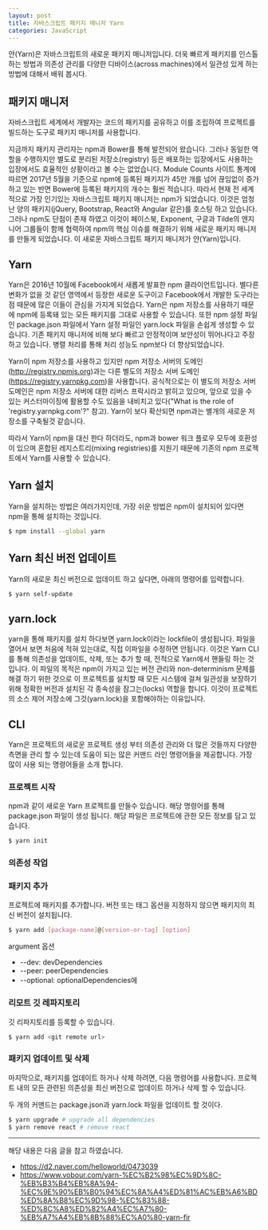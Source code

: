 ```yaml
---
layout: post
title: 자바스크립트 패키지 매니저 Yarn
categories: JavaScript
---
```


얀(Yarn)은 자바스크립트의 새로운 패키지 매니저입니다. 더욱 빠르게 패키지를 인스톨하는 방법과 의존성 관리를 다양한 디바이스(across machines)에서 일관성 있게 하는 방법에 대해서 배워 봅시다.

## 패키지 매니저
자바스크립트 세계에서 개발자는 코드의 패키지를 공유하고 이를 조립하여 프로젝트를 빌드하는 도구로 패키지 매니저를 사용합니다. 

지금까지 패키지 관리자는 npm과 Bower를 통해 발전되어 왔습니다. 그러나 동일한 역할을 수행하지만 별도로 분리된 저장소(registry) 등은 배포하는 입장에서도 사용하는 입장에서도 효율적인 상황이라고 볼 수는 없었습니다. Module Counts 사이트 통계에 따르면 2017년 5월을 기준으로 npm에 등록된 패키지가 45만 개를 넘어 끊임없이 증가하고 있는 반면 Bower에 등록된 패키지의 개수는 훨씬 적습니다. 따라서 현재 전 세계적으로 가장 인기있는 자바스크립트 패키지 매니저는 npm가 되었습니다. 이것은 엄청난 양의 패키지(jQuery, Bootstrap, React와 Angular 같은)를 호스팅 하고 있습니다. 그러나 npm도 단점이 존재 하였고 이것이 페이스북, Exponent, 구글과 Tilde의 엔지니어 그룹들이 함께 협력하여 npm의 핵심 이슈를 해결하기 위해 새로운 패키지 매니저를 만들게 되었습니다. 이 새로운 자바스크립트 패키지 매니저가 얀(Yarn)입니다.  

## Yarn
Yarn은 2016년 10월에 Facebook에서 새롭게 발표한 npm 클라이언트입니다. 별다른 변화가 없을 것 같던 영역에서 등장한 새로운 도구이고 Facebook에서 개발한 도구라는 점 때문에 많은 이들이 관심을 가지게 되었습다. Yarn은 npm 저장소를 사용하기 때문에 npm에 등록돼 있는 모든 패키지를 그대로 사용할 수 있습니다. 또한 npm 설정 파일인 package.json 파일에서 Yarn 설정 파일인 yarn.lock 파일을 손쉽게 생성할 수 있습니다. 기존 패키지 매니저에 비해 보다 빠르고 안정적이며 보안성이 뛰어나다고 주장하고 있습니다. 병렬 처리를 통해 처리 성능도 npm보다 더 향상되었습니다.

Yarn이 npm 저장소를 사용하고 있지만 npm 저장소 서버의 도메인(http://registry.npmjs.org)과는 다른 별도의 저장소 서버 도메인(https://registry.yarnpkg.com)을 사용합니다. 공식적으로는 이 별도의 저장소 서버 도메인은 npm 저장소 서버에 대한 리버스 프락시라고 밝히고 있으며, 앞으로 있을 수 있는 커스터마이징에 활용할 수도 있음을 내비치고 있다("What is the role of 'registry.yarnpkg.com'?" 참고). Yarn이 보다 확산되면 npm과는 별개의 새로운 저장소를 구축될것 같습니다.

따라서 Yarn이 npm을 대신 한다 하더라도, npm과 bower 워크 플로우 모두에 호환성이 있으며 혼합된 레지스트리(mixing registries)를 지원기 때문에 기존의 npm 프로젝트에서 Yarn를 사용할 수 있습니다.


## Yarn 설치
Yarn을 설치하는 방법은 여러가지인데, 가장 쉬운 방법은 npm이 설치되어 있다면 npm을 통해 설치하는 것입니다. 
 
```sh
$ npm install --global yarn
```

## Yarn 최신 버전 업데이트
Yarn의 새로운 최신 버전으로 업데이트 하고 싶다면, 아래의 명령어를 입력합니다.

```sh
$ yarn self-update
```


## yarn.lock
yarn을 통해 패키지를 설치 하다보면 yarn.lock이라는 lockfile이 생성됩니다. 파일을 열어서 보면 처음에 적혀 있는대로, 직접 이파일을 수정하면 안됩니다. 이것은 Yarn CLI를 통해 의존성을 업데이트, 삭제, 또는 추가 할 때, 전적으로 Yarn에서 핸들링 하는 것입니다. 이 파일의 목적은 npm이 가지고 있는 버전 관리와 non-determinism 문제를 해결 하기 위한 것으로 이 프로젝트를 설치할 때 모든 시스템에 걸쳐 일관성을 보장하기 위해 정확한 버전과 설치된 각 종속성을 잠그는(locks) 역할을 합니다. 이것이 프로젝트의 소스 제어 저장소에 그것(yarn.lock)을 포함해야하는 이유입니다.

## CLI
Yarn은 프로젝트의 새로운 프로젝트 생성 부터 의존성 관리와 더 많은 것들까지 다양한 측면을 관리 할 수 있는데 도움이 되는 많은 커맨드 라인 명령어들을 제공합니다. 가장 많이 사용 되는 명령어들을 소개 합니다.

### 프로젝트 시작
npm과 같이 새로운 Yarn 프로젝트를 만들수 있습니다. 해당 명령어를 통해 package.json 파일이 생성 됩니다. 해당 파일은 프로젝트에 관한 모든 정보를 담고 있습니다.

```sh
$ yarn init
```

### 의존성 작업

### 패키지 추가
프로젝트에 패키지를 추가합니다. 버전 또는 태그 옵션을 지정하지 않으면 패키지의 최신 버전이 설치됩니다.
```sh
$ yarn add [package-name]@[version-or-tag] [option]
```

argument 옵션
- --dev: devDependencies
- --peer: peerDependencies
- --optional: optionalDependencies에

### 리모트 깃 레파지토리
깃 리파지토리를 등록할 수 있습니다.
```sh
$ yarn add <git remote url>
```

### 패키지 업데이트 및 삭제
마지막으로, 패키지를 업데이트 하거나 삭제 하려면, 다음 명령어를 사용합니다. 프로젝트 내의 모든 관련된 의존성을 최신 버전으로 업데이트 하거나 삭제 할 수 있습니다.

두 개의 커맨드는 package.json과 yarn.lock 파일을 업데이트 할 것이다.

```sh
$ yarn upgrade # upgrade all dependencies
$ yarn remove react # remove react
```

----
해당 내용은 다음 글을 참고 하였습니다.
- https://d2.naver.com/helloworld/0473039
- https://www.vobour.com/yarn-%EC%B2%98%EC%9D%8C-%EB%B3%B4%EB%8A%94-%EC%9E%90%EB%B0%94%EC%8A%A4%ED%81%AC%EB%A6%BD%ED%8A%B8%EC%9D%98-%EC%83%88-%ED%8C%A8%ED%82%A4%EC%A7%80-%EB%A7%A4%EB%8B%88%EC%A0%80-yarn-fir
